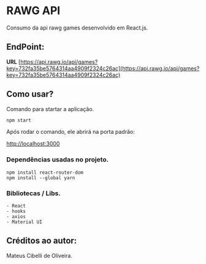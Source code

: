 # RAWG API

Consumo da api rawg games desenvolvido em React.js. 

## EndPoint:
**URL** [https://api.rawg.io/api/games?key=732fa35be5764314aa4909f2324c26ac](https://api.rawg.io/api/games?key=732fa35be5764314aa4909f2324c26ac)

## Como usar?

Comando para startar a aplicação.

```bash
npm start
```
Após rodar o comando, ele abrirá na porta padrão: 

[http://localhost:3000](http://localhost:3000)

### Dependências usadas no projeto.

```
npm install react-router-dom
npm install --global yarn
```

### Bibliotecas / Libs.
```
- React
- hooks 
- axios
- Material UI
```

## Créditos ao autor:
Mateus Cibelli de Oliveira.
